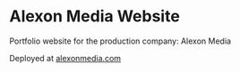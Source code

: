 # Alexon Media Website
Portfolio website for the production company: Alexon Media

Deployed at [alexonmedia.com](url)
